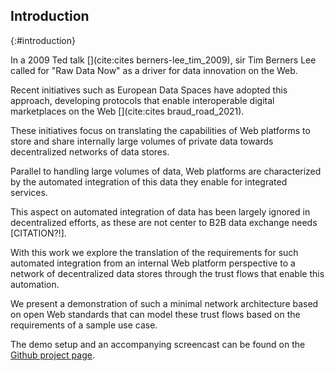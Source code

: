 ## Introduction
{:#introduction}

<!-- A move for making data available -->
In a 2009 Ted talk [](cite:cites berners-lee_tim_2009), sir Tim Berners Lee called
for "Raw Data Now" as a driver for data innovation on the Web.
<!-- Data sharing initiatives -->
Recent initiatives such as European Data Spaces
have adopted this approach, developing protocols
that enable interoperable digital marketplaces
on the Web [](cite:cites braud_road_2021). 
<!-- These initiatives mimic the big data incentives through storage and sharing -->
These initiatives focus on translating the
capabilities of Web platforms to store and 
share internally large volumes of private data 
towards decentralized networks of data stores.
<!-- But platforms rely on integration! -->
Parallel to handling large volumes of data, 
Web platforms are characterized by the
automated integration of this data they
enable for integrated services.
<!-- And this is largely ignored in decentralization efforts -->
This aspect on automated integration
of data has been largely ignored
in decentralized efforts, 
as these are not center to 
B2B data exchange needs [CITATION?!].
<!-- This work explores the required translation for such integration -->
With this work we explore the translation
of the requirements for such automated 
integration from an internal Web platform
perspective to a network of decentralized
data stores through the trust flows that
enable this automation.
<!-- Through a minimal demonstrator for such a network -->
We present a demonstration of such
a minimal network architecture
based on open Web standards that can
model these trust flows based on the
requirements of a sample use case.
<!-- References -->
The demo setup and an accompanying 
screencast can be found on the
[Github project page](https://github.com/SolidLabResearch/trust-exchange-demo).


